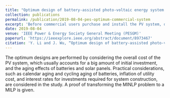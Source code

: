 ```yaml
---
title: "Optimum design of battery-assisted photo-voltaic energy system for a commercial application"
collection: publications
permalink: /publication/2019-08-04-pes-optimum-commercial-system
excerpt: 'Before commercial users purchase and install the PV system, do they have an idea of how much to spend on it? And what is the break even point of the system? This short paper models this optimization problem.'
date: 2019-08-04
venue: 'IEEE Power & Energy Society General Meeting (PESGM)'
paperurl: 'https://ieeexplore.ieee.org/abstract/document/8973467'
citation: 'Y. Li and J. Wu, “Optimum design of battery-assisted photo-voltaic energy system for a commercial application,” in Power & Energy Society General Meeting (PESGM). IEEE, 2019.'
---
```


The optimum designs are performed by considering the overall cost of the PV system, which usually accounts for a big amount of initial investment, and the aging effects of batteries and solar panels. Practical considerations, such as calendar aging and cycling aging of batteries, inflation of utility cost, and interest rates for investments required for system construction, are considered in the study. A proof of transforming the MINLP problem to a MILP is given.
